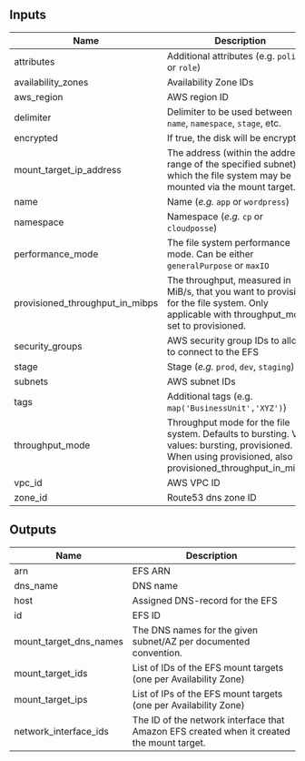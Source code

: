 ## Inputs

| Name | Description | Type | Default | Required |
|------|-------------|:----:|:-----:|:-----:|
| attributes | Additional attributes (e.g. `policy` or `role`) | list | `<list>` | no |
| availability_zones | Availability Zone IDs | list | - | yes |
| aws_region | AWS region ID | string | - | yes |
| delimiter | Delimiter to be used between `name`, `namespace`, `stage`, etc. | string | `-` | no |
| encrypted | If true, the disk will be encrypted. | string | `false` | no |
| mount_target_ip_address | The address (within the address range of the specified subnet) at which the file system may be mounted via the mount target. | string | `` | no |
| name | Name (_e.g._ `app` or `wordpress`) | string | `app` | no |
| namespace | Namespace (_e.g._ `cp` or `cloudposse`) | string | `global` | no |
| performance_mode | The file system performance mode. Can be either `generalPurpose` or `maxIO` | string | `generalPurpose` | no |
| provisioned_throughput_in_mibps | The throughput, measured in MiB/s, that you want to provision for the file system. Only applicable with throughput_mode set to provisioned. | string | `` | no |
| security_groups | AWS security group IDs to allow to connect to the EFS | list | - | yes |
| stage | Stage (_e.g._ `prod`, `dev`, `staging`) | string | `default` | no |
| subnets | AWS subnet IDs | list | - | yes |
| tags | Additional tags (e.g. `map('BusinessUnit','XYZ')`) | map | `<map>` | no |
| throughput_mode | Throughput mode for the file system. Defaults to bursting. Valid values: bursting, provisioned. When using provisioned, also set provisioned_throughput_in_mibps. | string | `bursting` | no |
| vpc_id | AWS VPC ID | string | - | yes |
| zone_id | Route53 dns zone ID | string | `` | no |

## Outputs

| Name | Description |
|------|-------------|
| arn | EFS ARN |
| dns_name | DNS name |
| host | Assigned DNS-record for the EFS |
| id | EFS ID |
| mount_target_dns_names | The DNS names for the given subnet/AZ per documented convention. |
| mount_target_ids | List of IDs of the EFS mount targets (one per Availability Zone) |
| mount_target_ips | List of IPs of the EFS mount targets (one per Availability Zone) |
| network_interface_ids | The ID of the network interface that Amazon EFS created when it created the mount target. |

